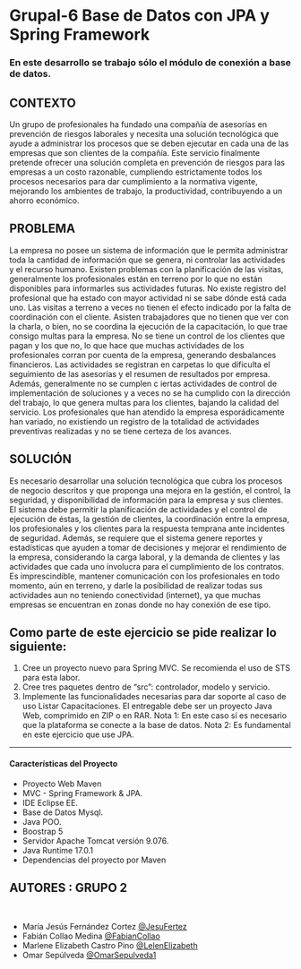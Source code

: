 # Grupal-6 Base de Datos con JPA y Spring Framework
### En este desarrollo se trabajo sólo el módulo de conexión a base de datos.

## CONTEXTO
Un grupo de profesionales ha fundado una compañía de asesorías en prevención de riesgos laborales y necesita una solución tecnológica que ayude a administrar los procesos que se deben ejecutar en cada una de las empresas que son clientes de la compañía. Este servicio finalmente pretende ofrecer una solución completa en prevención de riesgos para las empresas a un costo razonable, cumpliendo estrictamente todos los procesos necesarios para dar cumplimiento a la normativa vigente, mejorando los ambientes de trabajo, la productividad, contribuyendo a un ahorro económico.
​
## PROBLEMA
La empresa no posee un sistema de información que le permita administrar toda la cantidad de información que se genera, ni controlar las actividades y el recurso humano. Existen problemas con la planificación de las visitas, generalmente los profesionales están en terreno por lo que no están disponibles para informarles sus actividades futuras. No existe registro del profesional que ha estado con mayor actividad ni se sabe dónde está cada uno.
Las visitas a terreno a veces no tienen el efecto indicado por la falta de coordinación con el cliente. Asisten trabajadores que no tienen que ver con la charla, o bien, no se coordina la ejecución de la capacitación, lo que trae consigo multas para la empresa. No se tiene un control de los clientes que pagan y los que no, lo que hace que muchas actividades de los profesionales corran por cuenta de la empresa, generando desbalances financieros. Las actividades se registran en carpetas lo que dificulta el seguimiento de las asesorías y el resumen de resultados por empresa. Además, generalmente no se cumplen c iertas actividades de control de implementación de soluciones y a veces no se ha cumplido con la dirección del trabajo, lo que genera multas para los clientes, bajando la calidad del servicio. Los profesionales que han atendido la empresa esporádicamente han variado, no existiendo un registro de la totalidad de actividades preventivas realizadas y no se tiene certeza de los avances.
​
## SOLUCIÓN
Es necesario desarrollar una solución tecnológica que cubra los procesos de negocio descritos y que proponga una mejora en la gestión, el control, la seguridad, y disponibilidad de información para la empresa y sus clientes. El sistema debe permitir la planificación de actividades y el control de ejecución de éstas, la gestión de clientes, la coordinación entre la empresa, los profesionales y los clientes para la respuesta temprana ante incidentes de seguridad. Además, se requiere que el sistema genere reportes y estadísticas que ayuden a tomar de decisiones y mejorar el rendimiento de la empresa, considerando la carga laboral, y la demanda de clientes y las actividades que cada uno involucra para el cumplimiento de los contratos. Es imprescindible, mantener comunicación con los profesionales en todo momento, aún en terreno, y darle la posibilidad de realizar todas sus actividades aun no teniendo conectividad (internet), ya que muchas empresas se encuentran en zonas donde no hay conexión de ese tipo.
​
## Como parte de este ejercicio se pide realizar lo siguiente:
1. Cree un proyecto nuevo para Spring MVC. Se recomienda el uso de STS para esta labor.
2. Cree tres paquetes dentro de “src”: controlador, modelo y servicio.
3. Implemente las funcionalidades necesarias para dar soporte al caso de uso Listar Capacitaciones.
El entregable debe ser un proyecto Java Web, comprimido en ZIP o en RAR.
Nota 1: En este caso sí es necesario que la plataforma se conecte a la base de datos.
Nota 2: Es fundamental en este ejercicio que use JPA.
---
#### Características del Proyecto
  - Proyecto Web Maven
  - MVC - Spring Framework & JPA.
  - IDE Eclipse EE.
  - Base de Datos Mysql.
  - Java POO.
  - Boostrap 5
  - Servidor Apache Tomcat versión 9.076.
  - Java Runtime 17.0.1
  - Dependencias del proyecto por Maven
​
## AUTORES : GRUPO 2
​
- María Jesús Fernández Cortez [@JesuFertez](https://github.com/JesuFertez)
- Fabián Collao Medina [@FabianCollao](https://github.com/FabianCollao)
- Marlene Elizabeth Castro Pino [@LelenElizabeth](https://github.com/LelenElizabeth)
- Omar Sepúlveda [@OmarSepulveda1](https://github.com/OmarSepulveda1)

